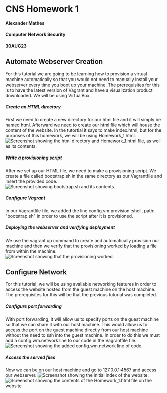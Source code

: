 # CNS Homework 1
#### Alexander Mathes
#### Computer Network Security
#### 30AUG23
## Automate Webserver Creation
For this tutorial we are going to be learning how to provision a virtual machine automatically so that you would not need to manually install your webserver every time you boot up your machine.  The prerequisites for this is to have the latest version of Vagrant and have a visualization product downloaded.  We will be using VirtualBox.
##### Create an HTML directory
First we need to create a new directory for our html file and it will simply be named html.  Afterward we need to create our html file which will house the content of the website.  In the tutortial it says to make index.html, but for the purposes of this homework, we will be using Homework_1.html.
![Screenshot showing the html directory and Homework_1.html file, as well as its contents.](https://github.com/RoboTurtle/CNS/assets/70544712/0ac19274-221e-409c-80ae-854b0f566274)

##### Write a provisioning script
After we set up our HTML file, we need to make a provisioning script.  We create a file called bootstrap.sh in the same directory as our Vagrantfile and insert the provided code.
![Screenshot showing bootstrap.sh and its contents.](https://github.com/RoboTurtle/CNS/assets/70544712/0ac768d0-18dd-41c7-9a4d-57c13e52cd96)

##### Configure Vagrant
In our Vagrantfile file, we added the line config.vm.provision :shell, path: "bootstrap.sh" in order to use the script after it is provisioned.
##### Deploying the webserver and verifying deployment
We use the vagrant up command to create and automatically provision our machine and then we verify that the provisioning worked by loading a file from within the machine.
![Screenshot showing that the provisioning worked.](https://github.com/RoboTurtle/CNS/assets/70544712/1e1b798a-4a43-475a-afe2-a5ddff15784b)

## Configure Network
For this tutorial, we will be using avaliable networking features in order to access the website hosted from the guest machine on the host machine.  
The prerequisites for this will be that the previous tutorial was completed.
##### Configure port forwarding
With port forwarding, it will allow us to specify ports on the guest machine so that we can share it with our host machine.  This would allow us to access the port on the guest machine directly from our host machine without the need to ssh into the guest machine.  In order to do this we must add a config.wm.network line to our code in the Vagrantfile file.
![Screenshot showing the added config.wm.network line of code.](https://github.com/RoboTurtle/CNS/assets/70544712/65817dfa-f28b-4372-b957-32723e33bcfd)
##### Access the served files
Now we can be on our host machine and go to 127.0.0.1:4567 and access our webserver.
![Screenshot showing the initial index of the website.](https://github.com/RoboTurtle/CNS/assets/70544712/340aae61-b569-4140-8be9-996d0026389c)
![Screenshot showing the contents of the Homework_1.html file on the website](https://github.com/RoboTurtle/CNS/assets/70544712/ea024ca9-3de5-4d49-9fd9-b0d9302accbe)





